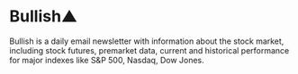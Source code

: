 # Bullish▲
Bullish is a daily email newsletter with information about the stock market, including stock futures, premarket data, current and historical performance for major indexes like S&P 500, Nasdaq, Dow Jones.
